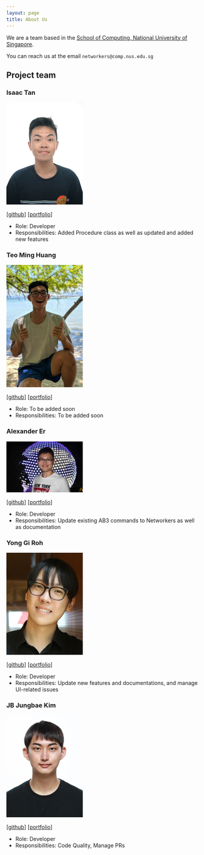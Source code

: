 ```yaml
---
layout: page
title: About Us
---
```


We are a team based in the [School of Computing, National University of Singapore](http://www.comp.nus.edu.sg).

You can reach us at the email `networkers@comp.nus.edu.sg`

## Project team


### Isaac Tan

<img src="images/iztanpy.png" width="200px">

[[github](https://github.com/iztanpy)]
[[portfolio](team/iztanpy.md)]

* Role: Developer
* Responsibilities: Added Procedure class 
  as well as updated and added new features

### Teo Ming Huang

<img src="images/teominghuang.png" width="200px">

[[github](http://github.com/teominghuang)]
[[portfolio](team/teominghuang.md)]

* Role: To be added soon
* Responsibilities: To be added soon

### Alexander Er

<img src="images/aceszhenwei.png" width="200px">

[[github](https://github.com/aceszhenwei)]
[[portfolio](team/aceszhenwei.md)]

* Role: Developer
* Responsibilities: Update existing AB3 commands to Networkers as well as documentation

### Yong Gi Roh

<img src="images/robinrojh.png" width="200px">

[[github](https://github.com/robinrojh)]
[[portfolio](team/robinrojh.md)]

* Role: Developer
* Responsibilities: Update new features and documentations, and manage UI-related issues

### JB Jungbae Kim

<img src="images/jbkim1999.png" width="200px">

[[github](https://github.com/jbkim1999)]
[[portfolio](team/jbkim1999.md)]

* Role: Developer
* Responsibilities: Code Quality, Manage PRs
